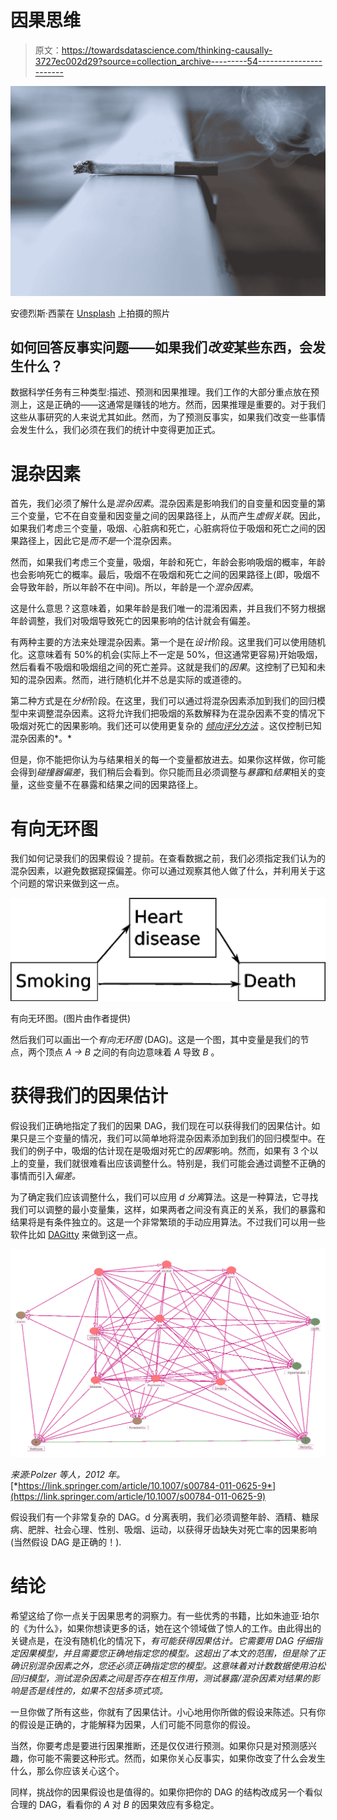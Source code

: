 # 因果思维

> 原文：<https://towardsdatascience.com/thinking-causally-3727ec002d29?source=collection_archive---------54----------------------->

![](img/1ac6a9dc78a341433b9c8e5988e20cfb.png)

安德烈斯·西蒙在 [Unsplash](https://unsplash.com?utm_source=medium&utm_medium=referral) 上拍摄的照片

## 如何回答反事实问题——如果我们*改变*某些东西，会发生什么？

数据科学任务有三种类型:描述、预测和因果推理。我们工作的大部分重点放在预测上，这是正确的——这通常是赚钱的地方。然而，因果推理是重要的。对于我们这些从事研究的人来说尤其如此。然而，为了预测反事实，如果我们改变一些事情会发生什么，我们必须在我们的统计中变得更加正式。

# 混杂因素

首先，我们必须了解什么是*混杂因素*。混杂因素是影响我们的自变量和因变量的第三个变量，它不在自变量和因变量之间的因果路径上，从而产生*虚假关联*。因此，如果我们考虑三个变量，吸烟、心脏病和死亡，心脏病将位于吸烟和死亡之间的因果路径上，因此它是*而不是*一个混杂因素。

然而，如果我们考虑三个变量，吸烟，年龄和死亡，年龄会影响吸烟的概率，年龄也会影响死亡的概率。最后，吸烟不在吸烟和死亡之间的因果路径上(即，吸烟不会导致年龄，所以年龄不在中间)。所以，年龄是一个*混杂因素*。

这是什么意思？这意味着，如果年龄是我们唯一的混淆因素，并且我们不努力根据年龄调整，我们对吸烟导致死亡的因果影响的估计就会有偏差。

有两种主要的方法来处理混杂因素。第一个是在*设计*阶段。这里我们可以使用随机化。这意味着有 50%的机会(实际上不一定是 50%，但这通常更容易)开始吸烟，然后看看不吸烟和吸烟组之间的死亡差异。这就是我们的*因果*。这控制了已知和未知的混杂因素。然而，进行随机化并不总是实际的或道德的。

第二种方式是在*分析*阶段。在这里，我们可以通过将混杂因素添加到我们的回归模型中来调整混杂因素。这将允许我们把吸烟的系数解释为在混杂因素不变的情况下吸烟对死亡的因果影响。我们还可以使用更复杂的 [*倾向评分方法*](https://en.wikipedia.org/wiki/Propensity_score_matching) 。这仅控制已知混杂因素的*。*

但是，你不能把你认为与结果相关的每一个变量都放进去。如果你这样做，你可能会得到*碰撞器偏差*，我们稍后会看到。你只能而且必须调整与*暴露*和*结果*相关的变量，这些变量不在暴露和结果之间的因果路径上。

# 有向无环图

我们如何记录我们的因果假设？提前。在查看数据之前，我们必须指定我们认为的混杂因素，以避免数据窥探偏差。你可以通过观察其他人做了什么，并利用关于这个问题的常识来做到这一点。

![](img/49e3daac7c8857d9d47e800e5843fdcb.png)

有向无环图。(图片由作者提供)

然后我们可以画出一个*有向无环图* (DAG)。这是一个图，其中变量是我们的节点，两个顶点 *A → B* 之间的有向边意味着 *A* 导致 *B* 。

# 获得我们的因果估计

假设我们正确地指定了我们的因果 DAG，我们现在可以获得我们的因果估计。如果只是三个变量的情况，我们可以简单地将混杂因素添加到我们的回归模型中。在我们的例子中，吸烟的估计现在是吸烟对死亡的*因果*影响。然而，如果有 3 个以上的变量，我们就很难看出应该调整什么。特别是，我们可能会通过调整不正确的事情而引入*偏差。*

为了确定我们应该调整什么，我们可以应用 *d 分离*算法。这是一种算法，它寻找我们可以调整的最小变量集，这样，如果两者之间没有真正的关系，我们的暴露和结果将是有条件独立的。这是一个非常繁琐的手动应用算法。不过我们可以用一些软件比如 [DAGitty](http://www.dagitty.net/) 来做到这一点。

![](img/de20cfea2dad4d3919fcdc081d2fce2d.png)

*来源:Polzer 等人，2012 年。*[*https://link.springer.com/article/10.1007/s00784-011-0625-9*](https://link.springer.com/article/10.1007/s00784-011-0625-9)

假设我们有一个非常复杂的 DAG。d 分离表明，我们必须调整年龄、酒精、糖尿病、肥胖、社会心理、性别、吸烟、运动，以获得牙齿缺失对死亡率的因果影响(当然假设 DAG 是正确的！).

# 结论

希望这给了你一点关于因果思考的洞察力。有一些优秀的书籍，比如朱迪亚·珀尔的《为什么》，如果你想读更多的话，她在这个领域做了惊人的工作。由此得出的关键点是，在没有随机化的情况下，*有可能获得因果估计。它需要用 DAG 仔细指定因果模型，并且需要您正确地指定您的模型。这超出了本文的范围，但是除了正确识别混杂因素之外，您还必须正确指定您的模型。这意味着对计数数据使用泊松回归模型，测试混杂因素之间是否存在相互作用，测试暴露/混杂因素对结果的影响是否是线性的，如果不包括多项式项。*

一旦你做了所有这些，你就有了因果估计。小心地用你所做的假设来陈述。只有你的假设是正确的，才能解释为因果，人们可能不同意你的假设。

当然，你要考虑是要进行因果推断，还是仅仅进行预测。如果你只是对预测感兴趣，你可能不需要这种形式。然而，如果你关心反事实，如果你改变了什么会发生什么，那么你应该关心这个。

同样，挑战你的因果假设也是值得的。如果你把你的 DAG 的结构改成另一个看似合理的 DAG，看看你的 *A* 对 *B* 的因果效应有多稳定。